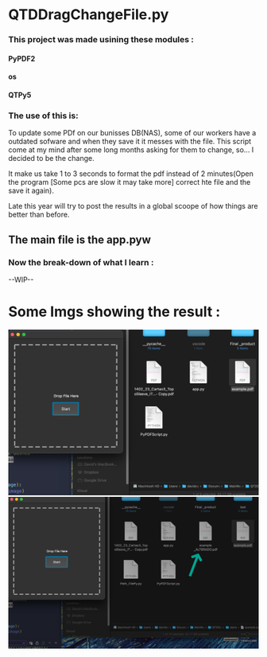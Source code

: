 # QTDDragChangeFile.py

### This project was made usining these modules :
#### PyPDF2
#### os
#### QTPy5


### The use of this is:
To update some PDf on our bunisses DB(NAS), some of our workers have a outdated sofware and when they save it it messes with the file. 
This script come at my mind after some long months asking for them to change, so... I decided to be the change. 

It make us take 1 to 3 seconds to format the pdf instead of 2 minutes(Open the program [Some pcs are slow it may take more] correct hte file and the save it again).

Late this year will try to post the results in a global scoope of how things are better than before. 

## The main file is the app.pyw

### Now the break-down of what I learn :
--WIP--


#  Some Imgs showing the result :
![1694408126162](image/README/1694408126162.png)
![1694408084997](image/README/1694408084997.png)
